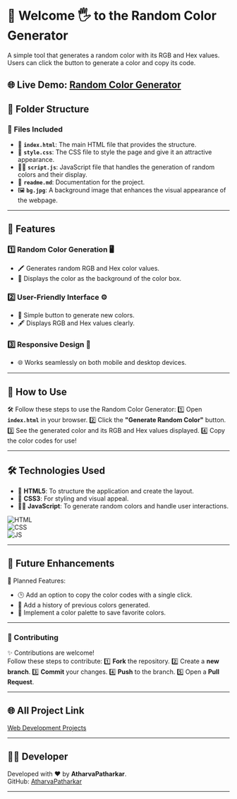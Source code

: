 # 🧮 Welcome 🖐 to the Random Color Generator

A simple tool that generates a random color with its RGB and Hex values. Users can click the button to generate a color and copy its code.


🌐 **Live Demo**: [Random Color Generator](https://atharvapatharkar.github.io/web-development-projects/Random%20Color%20Generator/index.html)
---

## 📂 Folder Structure

### 🔸 **Files Included**
- 📄 **`index.html`**: The main HTML file that provides the structure.
- 🎨 **`style.css`**: The CSS file to style the page and give it an attractive appearance.
- 🧑‍💻 **`script.js`**: JavaScript file that handles the generation of random colors and their display.
- 📄 **`readme.md`**: Documentation for the project.
- 🖼️ **`bg.jpg`**: A background image that enhances the visual appearance of the webpage.



---

## 🌟 Features

### 1️⃣ **Random Color Generation** 🖥️  
   - 🖍️ Generates random RGB and Hex color values.
   - 🎨 Displays the color as the background of the color box.

### 2️⃣ **User-Friendly Interface** ⚙️  
   - 🔄 Simple button to generate new colors.
   - 🖋️ Displays RGB and Hex values clearly.

### 3️⃣ **Responsive Design** 📱  
   - 🌐 Works seamlessly on both mobile and desktop devices.

---

## 🚀 How to Use

🛠️ Follow these steps to use the Random Color Generator:
1️⃣ Open **`index.html`** in your browser.
2️⃣ Click the **"Generate Random Color"** button.
3️⃣ See the generated color and its RGB and Hex values displayed.
4️⃣ Copy the color codes for use!

---

## 🛠️ Technologies Used

- 📄 **HTML5**: To structure the application and create the layout.
- 🎨 **CSS3**: For styling and visual appeal.
- 🧑‍💻 **JavaScript**: To generate random colors and handle user interactions.

![HTML](https://img.shields.io/badge/html5%20-%23E34F26.svg?&style=for-the-badge&logo=html5&logoColor=white)  
![CSS](https://img.shields.io/badge/css3%20-%231572B6.svg?&style=for-the-badge&logo=css3&logoColor=white)  
![JS](https://img.shields.io/badge/javascript%20-%23323330.svg?&style=for-the-badge&logo=javascript&logoColor=%23F7DF1E)

---

## 🔮 Future Enhancements

📌 Planned Features:
- 🕒 Add an option to copy the color codes with a single click.
- 📅 Add a history of previous colors generated.
- 🌙 Implement a color palette to save favorite colors.

---

### 🤝 Contributing

✨ Contributions are welcome!  
Follow these steps to contribute:
1️⃣ **Fork** the repository.
2️⃣ Create a **new branch**.
3️⃣ **Commit** your changes.
4️⃣ **Push** to the branch.
5️⃣ Open a **Pull Request**.

---

## 🌐 All Project Link

[Web Development Projects](https://atharvapatharkar.github.io/web-development-projects/)

---

## 🧑‍💻 Developer

Developed with ❤️ by **AtharvaPatharkar**.  
GitHub: [AtharvaPatharkar](https://github.com/AtharvaPatharkar)

---